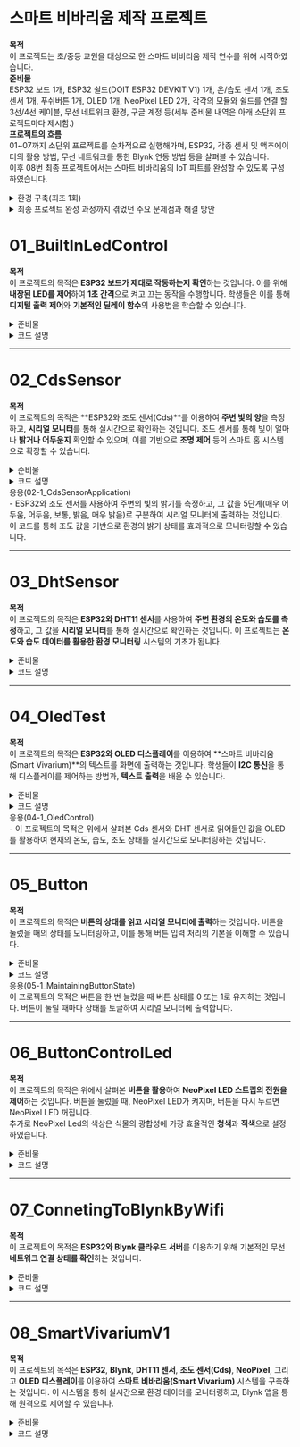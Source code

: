 # 스마트 비바리움 제작 프로젝트
**목적**<br>
이 프로젝트는 초/중등 교원을 대상으로 한 스마트 비비리움 제작 연수를 위해 시작하였습니다.<br>
**준비물**<br>
ESP32 보드 1개, ESP32 쉴드(DOIT ESP32 DEVKIT V1) 1개, 온/습도 센서 1개, 조도 센서 1개, 푸쉬버튼 1개, OLED 1개, NeoPixel LED 2개, 각각의 모듈와 쉴드를 연결 할 3선/4선 케이블, 무선 네트워크 환경, 구글 계정 등(세부 준비물 내역은 아래 소단위 프로젝트마다 제시함.)<br>
**프로젝트의 흐름**<br>
01~07까지 소단위 프로젝트를 순차적으로 실행해가며, ESP32, 각종 센서 및 액추에이터의 활용 방법, 무선 네트워크를 통한 Blynk 연동 방법 등을 살펴볼 수 있습니다.<br>
이후 08번 최종 프로젝트에서는 스마트 비바리움의 IoT 파트를 완성할 수 있도록 구성하였습니다.<br>
<details>
  <summary>환경 구축(최초 1회)</summary>
  1. OS에 맞는 Arduino IDE 설치
  <a href="https://www.arduino.cc/en/software">설치 링크</a><br>
  2. 필요한 경우 시스템 언어 변경(File/Arduino IED->Preferences->재시작)<br>
  3. 기본 설정->추가 보드 관리자 URL->'비공식 보드 지원 URL 목록을 보려면 클릭하십시오.' 클릭->'Espressif ESP32' 검색->해당 '*.json'파일 복사/붙여넣기 후 확인<br>
  4. 보드 매니저->'esp32 by Espressif Systems'설치<br>
  5. PC와 ESP32 연결<br>
  6. 보드 및 포트를 아래와 같이 연결<br>
     - 보드: DOIT ESP32 DEVKIT V1<br>
     - 포트: Serial Port(USB), 포트 번호는 COM4, COM3 등으로 다를 수 있음.<br>
  7. ESP32 업로드 에러 발생 시
  <a href="https://docs.google.com/presentation/d/1MqSPEBPEWeh-agVcmBz7CRioSePWG-13oV_nJNzy-uo/edit?usp=sharing">문제 해결 방법</a>
</details>
<details>
  <summary>최종 프로젝트 완성 과정까지 겪었던 주요 문제점과 해결 방안</summary>

  **1. 문제점: LED가 계속 깜빡거림**  
  - **원인**: `LedOnOff()` 함수가 타이머에 의해 주기적으로 호출되어 버튼을 누르지 않아도 LED가 반복해서 깜빡거리는 문제가 발생.
  - **해결 방안**: 타이머에서 `LedOnOff()` 호출을 제거하고, 버튼 입력을 확인하는 `handleButtonPress()` 함수로 버튼이 눌렸을 때만 LED 상태를 변경하도록 수정.

  **2. 문제점: Blynk 앱에서 LED 제어가 정상적으로 동작하지 않음**  
  - **원인**: Blynk 핸들러에서 `led_state` 값을 업데이트하는 과정에서 LED 상태가 제대로 반영되지 않음.
  - **해결 방안**: `BLYNK_WRITE(V3)` 핸들러에서 받은 값을 기반으로 `updateLEDState()` 함수를 호출하여, Blynk 앱에서 보낸 값에 맞게 LED 상태를 정확히 제어하도록 수정.

  **3. 문제점: 버튼 입력 시 LED 상태가 불안정함**  
  - **원인**: 버튼 디바운싱 처리가 부족하여, 빠르게 버튼을 누르면 LED 상태가 불안정하게 변하는 문제가 발생.
  - **해결 방안**: `handleButtonPress()` 함수에서 **디바운싱 처리**를 강화하고, 버튼이 눌릴 때와 떼었을 때만 LED 상태를 변경하도록 로직을 개선. 또한, **풀업(Pull-up) 저항**을 활성화하여, GPIO 핀의 불안정한 상태(floating)를 방지하기 위해 `pinMode(BUTTON_PIN, INPUT_PULLUP)`을 적용. 이로 인해 버튼 입력이 안정적으로 처리됨.

  **4. 문제점: OLED 화면에 값이 제대로 갱신되지 않음**  
  - **원인**: 디스플레이 버퍼가 제대로 초기화되지 않거나, 센서 데이터를 읽는 주기와 디스플레이 업데이트 주기가 맞지 않음.
  - **해결 방안**: `showDisplay()` 함수에서 디스플레이를 초기화한 후 값을 출력하도록 하고, 타이머로 주기적으로 값을 갱신하여 문제가 해결됨.

  **5. 문제점: WiFi 연결 오류**  
  - **원인**: WiFi 연결 시, 일부 설정이 제대로 적용되지 않아 ESP32가 네트워크에 연결되지 않거나 Blynk 서버와 통신하지 못하는 문제가 발생.
  - **해결 방안**: WiFi 및 Blynk 관련 설정은 `#define`으로 먼저 정의한 후 관련 함수들을 `#include`로 호출함으로써 `Blynk.begin()`에서 올바르게 호출되도록 수정. 이로 인해 WiFi 및 Blynk 연결 오류가 해결됨.

</details>


# 01_BuiltInLedControl

**목적**  
이 프로젝트의 목적은 **ESP32 보드가 제대로 작동하는지 확인**하는 것입니다. 이를 위해 **내장된 LED를 제어**하여 **1초 간격**으로 켜고 끄는 동작을 수행합니다. 학생들은 이를 통해 **디지털 출력 제어**와 **기본적인 딜레이 함수**의 사용법을 학습할 수 있습니다.

<details>
  <summary>준비물</summary>
  - ESP32 개발 보드<br>
  - USB 케이블(ESP32와 PC 연결용)<br>
  - Arduino IDE (코드 작성 및 업로드)<br>
</details>

<details>
  <summary>코드 설명</summary>
  이 실습에서는 ESP32 내장 LED를 활용하여 간단한 점멸 제어를 수행합니다.<br>
  GPIO 2번 핀에 연결된 내장 LED를 1초마다 켜고 끄는 동작을 반복하게 됩니다.<br>
  이를 통해 ESP32가 **정상적으로 작동하는지** 확인할 수 있습니다.  
</details>

---

# 02_CdsSensor

**목적**  
이 프로젝트의 목적은 **ESP32와 조도 센서(Cds)**를 이용하여 **주변 빛의 양**을 측정하고, **시리얼 모니터**를 통해 실시간으로 확인하는 것입니다. 조도 센서를 통해 빛이 얼마나 **밝거나 어두운지** 확인할 수 있으며, 이를 기반으로 **조명 제어** 등의 스마트 홈 시스템으로 확장할 수 있습니다.

<details>
  <summary>준비물</summary>
  - ESP32 개발 보드<br>  
  - 조도 센서(Cds)<br>
  - 점퍼 와이어<br>
  - USB 케이블(ESP32와 PC 연결용)<br>
  - Arduino IDE(코드 작성 및 업로드)<br>
</details>

<details>
  <summary>코드 설명</summary>
  - GPIO 39번 핀을 사용하여 조도 센서의 아날로그 값을 읽어들입니다.<br> 
  - 시리얼 모니터를 통해 실시간으로 빛의 강도를 모니터링합니다.<br>
  - delay(1000)을 사용해 1초 간격으로 값을 출력하여 효율적인 모니터링을 구현합니다.<br>
  - 읽어들인 아날로그 값(0 ~ 4095)은 빛의 양에 따라 변화하며, 값이 낮을수록 어두운 상태, 값이 높을수록 밝은 상태를 의미합니다.<br>
</details>

  <summary>응용(02-1_CdsSensorApplication)</summary>
  - ESP32와 조도 센서를 사용하여 주변의 빛의 밝기를 측정하고, 그 값을 5단계(매우 어두움, 어두움, 보통, 밝음, 매우 밝음)로 구분하여 시리얼 모니터에 출력하는 것입니다. 이 코드를 통해 조도 값을 기반으로 환경의 밝기 상태를 효과적으로 모니터링할 수 있습니다.

---

# 03_DhtSensor

**목적**  
이 프로젝트의 목적은 **ESP32와 DHT11 센서**를 사용하여 **주변 환경의 온도와 습도를 측정**하고, 그 값을 **시리얼 모니터**를 통해 실시간으로 확인하는 것입니다. 이 프로젝트는 **온도와 습도 데이터를 활용한 환경 모니터링** 시스템의 기초가 됩니다.

<details>
  <summary>준비물</summary>
  - ESP32 개발 보드<br>
  - DHT11 온습도 센서<br>
  - 점퍼 와이어<br>
  - USB 케이블 (ESP32와 PC 연결용)<br>
  - Arduino IDE (코드 작성 및 업로드)<br>
  - DHT 라이브러리 (Arduino IDE에서 설치, 본 실습에서는 DHT sensor library by Adafruit 사용)<br>
</details>

<details>
  <summary>코드 설명</summary>
  - GPIO 14번 핀에 연결된 DHT11 센서로부터 온도와 습도 데이터를 읽어들입니다.<br>
  - `dht.readTemperature()` 함수로 온도 값을, `dht.readHumidity()` 함수로 습도 값을 읽습니다.<br>
  - 읽어들인 값은 시리얼 모니터를 통해 출력되며, 2초 간격으로 데이터를 갱신합니다.<br>
  - DHT11 센서는 2초 이상의 딜레이가 필요하므로, 각 데이터 읽기 전 `delay(2000)`을 사용합니다.<br>
  - 9600 baud rate로 시리얼 통신을 설정하여, 읽어들인 데이터를 출력합니다.<br>
</details>

---

# 04_OledTest

**목적**  
이 프로젝트의 목적은 **ESP32와 OLED 디스플레이**를 이용하여 **스마트 비바리움(Smart Vivarium)**의 텍스트를 화면에 출력하는 것입니다. 학생들이 **I2C 통신**을 통해 디스플레이를 제어하는 방법과, **텍스트 출력**을 배울 수 있습니다.

<details>
  <summary>준비물</summary>
  - ESP32 개발 보드<br>
  - 128x64 OLED 디스플레이 (SSD1306)<br>
  - 점퍼 와이어<br>
  - USB 케이블(ESP32와 PC 연결용)<br>
  - Arduino IDE (코드 작성 및 업로드)<br>
  - Adafruit GFX 및 Adafruit SSD1306 라이브러리** (Arduino IDE에서 설치, 본 실습에서는 Adafruit SSD1306 by Adafruit 사용)<br>
</details>

<details>
  <summary>코드 설명</summary>
  - I2C 통신을 사용하여 SSD1306 OLED 디스플레이에 텍스트를 출력합니다.<br>
  - 디스플레이의 해상도(128x64)를 설정하고, 디스플레이 객체를 초기화한 후 텍스트를 출력합니다.<br>
  - 텍스트는 3줄로 구성되어 있으며, "Smart Vivarium"과 프로젝트 제작자 이름/닉네임을 포함합니다.<br>
  - `display.clearDisplay()`로 화면을 지우고, `display.setTextSize(2)`로 텍스트 크기를 두 배로 설정합니다.<br>
  - `display.println()`과 `display.print()`를 사용하여 각 줄에 텍스트를 출력하며, `display.display()`를 호출하여 내용을 OLED 화면에 실제로 출력합니다.<br>
  - 프로그램이 정상적으로 작동하지 않을 경우, 시리얼 모니터에 오류 메시지를 출력한 후 무한 루프에 빠져 오류를 디버깅할 수 있게 설정되어 있습니다.<br>
</details>

  <summary>응용(04-1_OledControl)</summary>
  - 이 프로젝트의 목적은 위에서 살펴본 Cds 센서와 DHT 센서로 읽어들인 값을 OLED를 활용하여 현재의 온도, 습도, 조도 상태를 실시간으로 모니터링하는 것입니다.<br>

  ---

# 05_Button

**목적**  
이 프로젝트의 목적은 **버튼의 상태를 읽고 시리얼 모니터에 출력**하는 것입니다. 버튼을 눌렀을 때의 상태를 모니터링하고, 이를 통해 버튼 입력 처리의 기본을 이해할 수 있습니다.

<details>
  <summary>준비물</summary>
  - ESP32 개발 보드<br>
  - 버튼<br>
  - 점퍼 와이어<br>
  - USB 케이블 (ESP32와 PC 연결용)<br>
  - Arduino IDE (코드 작성 및 업로드)<br>
</details>

<details>
  <summary>코드 설명</summary>
  - 버튼 핀 설정: `pinMode(BUTTON, INPUT)`을 사용하여 버튼 핀을 입력 모드로 설정합니다.<br>
  - 시리얼 통신 설정: `Serial.begin(9600)`으로 시리얼 통신의 전송 속도를 9600bps로 설정합니다.<br>
  - 버튼 상태 읽기: `digitalRead(BUTTON)`으로 버튼 핀의 디지털 입력 값을 읽어옵니다.<br>
  - 버튼 상태 출력: 읽어온 버튼 상태를 `Serial.println(buttonState)`를 사용하여 시리얼 모니터에 출력합니다.<br>
  - 딜레이 추가: `delay(100)`을 사용하여 버튼 상태를 읽는 간격을 100밀리초로 설정하여 입력 노이즈를 방지합니다.<br>
</details>

  <summary>응용(05-1_MaintainingButtonState)</summary>
 이 프로젝트의 목적은 버튼을 한 번 눌렀을 때 버튼 상태를 0 또는 1로 유지하는 것입니다. 버튼이 눌릴 때마다 상태를 토글하여 시리얼 모니터에 출력합니다.

 ---

 # 06_ButtonControlLed

**목적**  
이 프로젝트의 목적은 위에서 살펴본 **버튼을 활용**하여 **NeoPixel LED 스트립의 전원을 제어**하는 것입니다. 버튼을 눌렀을 때, NeoPixel LED가 켜지며, 버튼을 다시 누르면 NeoPixel LED 꺼집니다.<br>
추가로 NeoPixel Led의 색상은 식물의 광합성에 가장 효율적인 **청색**과 **적색**으로 설정하였습니다.

<details>
  <summary>준비물</summary>
  - ESP32 개발 보드<br>
  - NeoPixel LED 스트립 (픽셀 수: 9)<br>
  - 버튼<br>
  - 점퍼 와이어<br>
  - USB 케이블 (ESP32와 PC 연결용)<br>
  - Arduino IDE (코드 작성 및 업로드)<br>
  - Adafruit NeoPixel 라이브러리(Arduino IDE에서 설치, 본 실습에서는 Adafruit NeoPixel by Adafruit 사용)<br>
</details>

<details>
  <summary>코드 설명</summary>
  - 버튼 상태 읽기: `digitalRead(BUTTON_PIN)`을 사용하여 버튼의 현재 상태를 읽어옵니다.<br>
  - 버튼 상태 변화 감지: 버튼의 상태가 변화했는지 확인하고, 상태가 `HIGH`일 때 LED 상태를 토글합니다.<br>
  - LED 색상 설정: `isOn` 변수에 따라 LED의 색상을 설정합니다. 버튼이 눌리면 짝수 인덱스의 LED를 빨간색으로, 홀수 인덱스의 LED를 파란색으로 설정합니다. 버튼이 눌리지 않으면 모든 LED를 꺼서 LED를 끕니다.<br>
  - 디바운싱: 버튼 입력의 노이즈를 방지하기 위해 짧은 지연을 추가합니다.<br>
</details>

---

# 07_ConnetingToBlynkByWifi

**목적**  
이 프로젝트의 목적은 **ESP32와 Blynk 클라우드 서버**를 이용하기 위해 기본적인 무선 **네트워크 연결 상태를 확인**하는 것입니다.

<details>
  <summary>준비물</summary>
  - ESP32 개발 보드<br>
  - USB 케이블(ESP32와 PC 연결용)<br>
  - WiFi 네트워크 (SSID 및 비밀번호 필요. 5G는 연결이 안되므로 주의할 것)<br>
  - Blynk 템플릿 (Blynk 계정 및 인증 토큰 필요)<br>
  - Arduino IDE (코드 작성 및 업로드)<br>
  - Blynk 라이브러리 (Arduino IDE에서 설치, 본 실습에서는 Blynk by Volodymyr Shymanskyy 사용)<br>
</details>

<details>
  <summary>코드 설명</summary>
  - `Blynk.begin()` 함수를 사용하여 ESP32가 WiFi 네트워크와 Blynk 서버에 연결되도록 설정합니다.<br>
  - 내장 LED(2번 핀)를 제어하여 WiFi 및 Blynk 서버의 연결 상태를 시각적으로 확인할 수 있습니다.<br>
  - `Blynk.run()` 함수는 Blynk 라이브러리가 원활하게 동작하고, 서버와의 통신을 지속적으로 유지하도록 합니다.<br>
  - 연결 상태에 따라 LED를 깜빡이도록 하여, WiFi가 연결된 상태와 Blynk 서버에 연결된 상태를 눈으로 확인할 수 있습니다.<br>
  - WiFi가 연결된 경우: LED가 1초 간격으로 깜빡입니다.<br>
  - WiFi가 연결되지 않았거나, Blynk 서버에 연결되지 않은 경우: LED가 꺼져 있습니다.<br>
  - `Serial.begin(9600)`은 시리얼 모니터에서 디버깅 정보를 확인할 수 있도록 설정하였으며, Blynk 서버와의 통신 상태를 확인하는 데 사용할 수 있습니다.<br>
</details>

---

# 08_SmartVivariumV1

**목적**  
이 프로젝트의 목적은 **ESP32**, **Blynk**, **DHT11 센서**, **조도 센서(Cds)**, **NeoPixel**, 그리고 **OLED 디스플레이**를 이용하여 **스마트 비바리움(Smart Vivarium)** 시스템을 구축하는 것입니다. 이 시스템을 통해 실시간으로 환경 데이터를 모니터링하고, Blynk 앱을 통해 원격으로 제어할 수 있습니다.

<details>
  <summary>준비물</summary>
  - ESP32 개발 보드<br>
  - DHT11 온습도 센서<br>
  - 조도 센서(Cds)<br>
  - NeoPixel LED (9개)<br>
  - SSD1306 OLED 디스플레이<br>
  - 버튼 (GPIO 23에 연결)<br>
  - USB 케이블 (ESP32와 PC 연결용)<br>
  - WiFi 네트워크 (SSID 및 비밀번호 필요)<br>
  - Blynk 템플릿 (Blynk 계정 및 인증 토큰 필요)<br>
  - Arduino IDE (코드 작성 및 업로드)<br>
  - 필요한 라이브러리 (Blynk, Adafruit SSD1306, Adafruit GFX, Adafruit NeoPixel, DHT)
</details>

<details>
  <summary>코드 설명</summary>
  - WiFi 및 Blynk 연결: `Blynk.begin()`을 사용하여 ESP32가 WiFi 네트워크와 Blynk 서버에 연결되도록 설정합니다.<br>
  - 온습도 측정: `dhtEvent()` 함수는 DHT11 센서를 사용하여 실시간으로 온도와 습도를 측정하고, 측정된 데이터를 Blynk 앱으로 전송합니다.<br>
  - 조도 측정: `cdsEvent()` 함수는 조도 센서(Cds)를 사용하여 빛의 밝기를 측정하고, 이를 Blynk 앱으로 전송합니다.<br>
  - OLED 디스플레이: `showDisplay()` 함수는 OLED 디스플레이에 실시간으로 측정된 온도, 습도, 조도 값을 출력합니다.<br>
  - NeoPixel 제어: `updateLEDState()` 함수는 NeoPixel LED의 상태를 제어하며, Blynk 앱 또는 버튼을 통해 켜고 끌 수 있습니다.<br>
  - 버튼 제어: `handleButtonPress()` 함수는 버튼을 눌렀을 때 NeoPixel LED 상태를 토글합니다. 버튼이 눌릴 때 LED 상태가 바뀌고, 변경된 상태는 Blynk 앱으로 전송됩니다.<br>
  - Blynk 앱 제어: `BLYNK_WRITE(V3)` 핸들러는 Blynk 앱에서 V3 가상 핀을 통해 LED를 제어하며, 앱에서 보내온 값을 기반으로 NeoPixel LED의 상태를 제어합니다.<br>
  - 타이머 설정: `timer.setInterval()` 함수를 사용하여 일정 시간마다 센서 데이터를 읽고, OLED 디스플레이를 갱신하며, Blynk 서버와 통신합니다.
</details>
